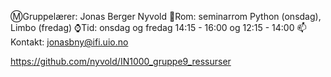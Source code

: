 

Ⓜ️Gruppelærer: Jonas Berger Nyvold
📍Rom: seminarrom Python (onsdag), Limbo (fredag)
⌚️Tid: onsdag og fredag 14:15 - 16:00 og 12:15 - 14:00
📫Kontakt: jonasbny@ifi.uio.no

https://github.com/nyvold/IN1000_gruppe9_ressurser
